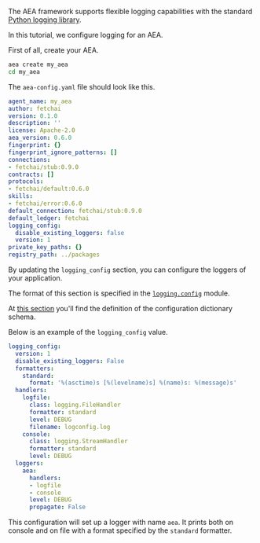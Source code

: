 The AEA framework supports flexible logging capabilities with the standard <a href="https://docs.python.org/3/library/logging.html" target="_blank">Python logging library</a>.

In this tutorial, we configure logging for an AEA.

First of all, create your AEA.


``` bash
aea create my_aea
cd my_aea
```

The `aea-config.yaml` file should look like this.

``` yaml
agent_name: my_aea
author: fetchai
version: 0.1.0
description: ''
license: Apache-2.0
aea_version: 0.6.0
fingerprint: {}
fingerprint_ignore_patterns: []
connections:
- fetchai/stub:0.9.0
contracts: []
protocols:
- fetchai/default:0.6.0
skills:
- fetchai/error:0.6.0
default_connection: fetchai/stub:0.9.0
default_ledger: fetchai
logging_config:
  disable_existing_loggers: false
  version: 1
private_key_paths: {}
registry_path: ../packages
```

By updating the `logging_config` section, you can configure the loggers of your application.

The format of this section is specified in the <a href="https://docs.python.org/3/library/logging.config.html" target="_blank">`logging.config`</a> module.

At <a href="https://docs.python.org/3/library/logging.config.html#configuration-dictionary-schema" target="_blank">this section</a>
you'll find the definition of the configuration dictionary schema.

Below is an example of the `logging_config` value.

``` yaml
logging_config:
  version: 1
  disable_existing_loggers: False
  formatters:
    standard:
      format: '%(asctime)s [%(levelname)s] %(name)s: %(message)s'
  handlers:
    logfile:
      class: logging.FileHandler
      formatter: standard
      level: DEBUG
      filename: logconfig.log
    console:
      class: logging.StreamHandler
      formatter: standard
      level: DEBUG
  loggers:
    aea:
      handlers:
      - logfile
      - console
      level: DEBUG
      propagate: False
```

This configuration will set up a logger with name `aea`. It prints both on console and on file with a format specified by the `standard` formatter.


<br />
